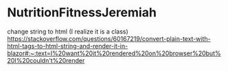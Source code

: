 # NutritionFitnessJeremiah

change string to html (I realize it is a class)
https://stackoverflow.com/questions/60167219/convert-plain-text-with-html-tags-to-html-string-and-render-it-in-blazor#:~:text=I%20want%20it%20rendered%20on%20browser%20but%20I%20couldn't%20render

